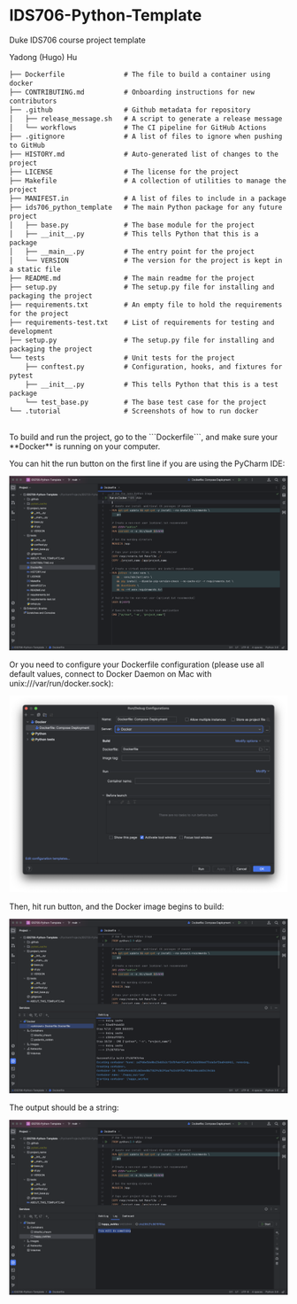 # IDS706-Python-Template
Duke IDS706 course project template

Yadong (Hugo) Hu

```
├── Dockerfile               # The file to build a container using docker
├── CONTRIBUTING.md          # Onboarding instructions for new contributors
├── .github                  # Github metadata for repository
│   ├── release_message.sh   # A script to generate a release message
│   └── workflows            # The CI pipeline for GitHub Actions
├── .gitignore               # A list of files to ignore when pushing to GitHub
├── HISTORY.md               # Auto-generated list of changes to the project
├── LICENSE                  # The license for the project
├── Makefile                 # A collection of utilities to manage the project
├── MANIFEST.in              # A list of files to include in a package
├── ids706_python_template   # The main Python package for any future project
│   ├── base.py              # The base module for the project
│   ├── __init__.py          # This tells Python that this is a package
│   ├── __main__.py          # The entry point for the project
│   └── VERSION              # The version for the project is kept in a static file
├── README.md                # The main readme for the project
├── setup.py                 # The setup.py file for installing and packaging the project
├── requirements.txt         # An empty file to hold the requirements for the project
├── requirements-test.txt    # List of requirements for testing and development
├── setup.py                 # The setup.py file for installing and packaging the project
└── tests                    # Unit tests for the project
    ├── conftest.py          # Configuration, hooks, and fixtures for pytest
    ├── __init__.py          # This tells Python that this is a test package
    └── test_base.py         # The base test case for the project
└── .tutorial                # Screenshots of how to run docker
```

<br />
To build and run the project, go to the ```Dockerfile```, and make sure your **Docker** is running on your computer.

You can hit the run button on the first line if you are using the PyCharm IDE:

![](/.tutorial/step1.png)

Or you need to configure your Dockerfile configuration (please use all default values, connect to Docker Daemon on Mac with unix:///var/run/docker.sock):

![](/.tutorial/step2.png)

Then, hit run button, and the Docker image begins to build:

![](/.tutorial/step3.png)

The output should be a string:

![](/.tutorial/step4.png)

<br />
